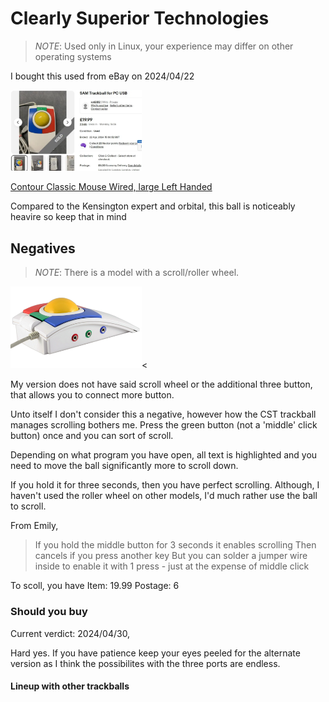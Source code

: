 # Clearly Superior Technologies

> *NOTE*: Used only in Linux, your experience may differ on other operating systems

I bought this used from eBay on 2024/04/22

<a href="contour_classic"><img src=".pix/ebay_cst.webp" style="width: 210px; height: auto;"><figcaption>Contour Classic Mouse Wired, large Left Handed</figcaption></a>

Compared to the Kensington expert and orbital, this ball is noticeably heavire so keep that in mind

## Negatives

> *NOTE*: There is a model with a scroll/roller wheel.

<img src=".pix/cst_scroll.webp" style="width: 210px; height: auto;"><

My version does not have said scroll wheel or the additional three button, that allows you to connect more button.

Unto itself I don't consider this a negative, however how the CST trackball manages scrolling bothers me. Press the green button (not a 'middle' click button) once and you can sort of scroll.   

Depending on what program you have open, all text is highlighted and you need to move the ball significantly more to scroll down.

If you hold it for three seconds, then you have perfect scrolling. Although, I haven't used the roller wheel on other models, I'd much rather use the ball to scroll.

From Emily,

> If you hold the middle button for 3 seconds it enables scrolling
Then cancels if you press another key
But you can solder a jumper wire inside to enable it with 1 press - just at the expense of middle click


To scoll, you have
Item: 19.99
Postage: 6

### Should you buy

Current verdict: 2024/04/30,

Hard yes. If you have patience keep your eyes peeled for the alternate version as I think the possibilites with the three ports are endless.

#### Lineup with other trackballs
